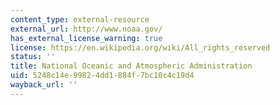 ```yaml
---
content_type: external-resource
external_url: http://www.noaa.gov/
has_external_license_warning: true
license: https://en.wikipedia.org/wiki/All_rights_reserved
status: ''
title: National Oceanic and Atmospheric Administration
uid: 5248c14e-9982-4dd1-884f-7bc10c4c19d4
wayback_url: ''
---
```

